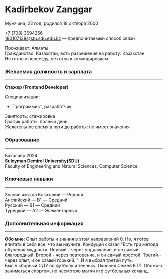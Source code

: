 # Kadirbekov Zanggar

Мужчина, 22 год, родился 18 октября 2000

+7 (708) 3694256<br/>
<180107138@stu.sdu.edu.kz> — предпочитаемый способ связи

Проживает: Алматы<br/>
Гражданство: Казахстан, есть разрешение на работу: Казахстан<br/>
Не готов к переезду, не готов к командировкам

### Желаемая должность и зарплата

---
**Стажер (Frontend Developer)**

Специализации:<br/>

- Программист, разработчик

Занятость: стажировка<br/>
График работы: полный день<br/>
Желательное время в пути до работы: не имеет значения

### Образование<br/>

---
Бакалавр
2024    <br/>     **Suleyman Demirel University(SDU)**<br/>
             Faculty of Engineering and Natural Sciences, Computer Science

### Ключевые навыки<br/>

---
Знание языков Казахский — Родной<br>
Английский — B1 — Средний<br>
Русский — B1 — Средний<br>
Турецкий — A2 — Элементарный<br>

### Дополнительная информация

---
**Обо мне**: Опыт работы и знания в этом направлений 0. Но, я готов впитать в себя все, что вы научите. Конфуций сказал "Есть три метода обучения мудрости. Первый - через подражание, и он самый благородный. Второй - через повторение, и он самый простой. Третий - через опыт, и он самый горький. ". И я выбрал третий путь.<br>
Был в сборный СДУ по футболу и теннису. Окончил Семей КТЛ. Обожаю заниматься спортом, но несмотрю матчи игр футбольных команд.
